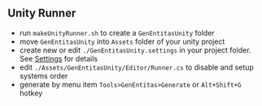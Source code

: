 ## Unity Runner

  - run `makeUnityRunner.sh` to create a `GenEntitasUnity` folder
  - move `GenEntitasUnity` into `Assets` folder of your unity project
  - create new or edit `./GenEntitasUnity.settings` in your project folder. See [Settings](../GenEntitasSettings) for details
  - edit `./Assets/GenEntitasUnity/Editor/Runner.cs` to disable and setup systems order
  - generate by menu item `Tools>GenEntitas>Generate` or `Alt+Shift+G` hotkey
